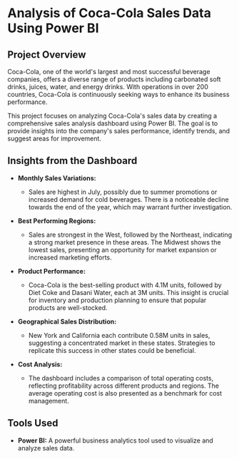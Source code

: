 # Analysis of Coca-Cola Sales Data Using Power BI

## Project Overview

Coca-Cola, one of the world's largest and most successful beverage companies, offers a diverse range of products including carbonated soft drinks, juices, water, and energy drinks. With operations in over 200 countries, Coca-Cola is continuously seeking ways to enhance its business performance.

This project focuses on analyzing Coca-Cola's sales data by creating a comprehensive sales analysis dashboard using Power BI. The goal is to provide insights into the company's sales performance, identify trends, and suggest areas for improvement.

## Insights from the Dashboard

- **Monthly Sales Variations:**
  - Sales are highest in July, possibly due to summer promotions or increased demand for cold beverages. There is a noticeable decline towards the end of the year, which may warrant further investigation.

- **Best Performing Regions:**
  - Sales are strongest in the West, followed by the Northeast, indicating a strong market presence in these areas. The Midwest shows the lowest sales, presenting an opportunity for market expansion or increased marketing efforts.

- **Product Performance:**
  - Coca-Cola is the best-selling product with 4.1M units, followed by Diet Coke and Dasani Water, each at 3M units. This insight is crucial for inventory and production planning to ensure that popular products are well-stocked.

- **Geographical Sales Distribution:**
  - New York and California each contribute 0.58M units in sales, suggesting a concentrated market in these states. Strategies to replicate this success in other states could be beneficial.

- **Cost Analysis:**
  - The dashboard includes a comparison of total operating costs, reflecting profitability across different products and regions. The average operating cost is also presented as a benchmark for cost management.

## Tools Used

- **Power BI:** A powerful business analytics tool used to visualize and analyze sales data.
